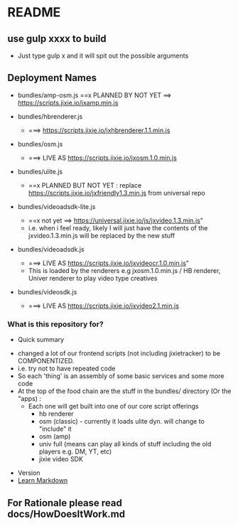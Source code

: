 # README #

## use gulp xxxx to build 
- Just type gulp x and it will spit out the possible arguments

## Deployment Names
- bundles/amp-osm.js 
    ==x PLANNED BY NOT YET ==>  https://scripts.jixie.io/jxamp.min.js

- bundles/hbrenderer.js 
    - ===> https://scripts.jixie.io/jxhbrenderer.1.1.min.js
    
- bundles/osm.js 
    - ===> LIVE AS https://scripts.jixie.io/jxosm.1.0.min.js

- bundles/ulite.js 
    - ==x PLANNED BUT NOT YET : replace https://scripts.jixie.io/jxfriendly1.3.min.js from universal repo

- bundles/videoadsdk-lite.js 
    - ==x not yet ==> https://universal.jixie.io/js/jxvideo.1.3.min.js"
    - i.e. when i feel ready, likely I will just have the contents of the jxvideo.1.3.min.js will be replaced by the new stuff

- bundles/videoadsdk.js
    - ===> LIVE AS https://scripts.jixie.io/jxvideocr.1.0.min.js"
    - This is loaded by the renderers e.g jxosm.1.0.min.js / HB renderer, Univer renderer to play video type creatives

- bundles/videosdk.js
    - ===> LIVE AS https://scripts.jixie.io/jxvideo2.1.min.js


### What is this repository for? ###
* Quick summary
- changed a lot of our frontend scripts (not including jixietracker) to be COMPONENTIZED.
- i.e. try not to have repeated code
- So each 'thing' is an assembly of some basic services and some more code
- At the top of the food chain are the stuff in the bundles/ directory (Or the "apps) :
    - Each one will get built into one of our core script offerings
        - hb renderer
        - osm (classic) - currently it loads ulite dyn. will change to "include" it
        - osm (amp)
        - univ full (means can play all kinds of stuff including the old players e.g. DM, YT, etc)
        - jixie video SDK


* Version
* [Learn Markdown](https://bitbucket.org/tutorials/markdowndemo)

## For Rationale please read docs/HowDoesItWork.md
